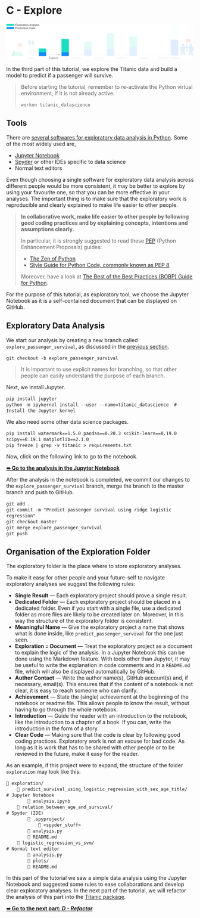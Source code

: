 # C - Explore

![explore](../../resources/explore.png)

In the third part of this tutorial, we explore the Titanic data and build a model to predict if a passenger will survive.

> Before starting the tutorial, remember to re-activate the Python virtual environment, if it is not already active.
> ```shell
> workon titanic_datascience
> ```

## Tools

There are [several softwares for exploratory data analysis in Python](https://www.datacamp.com/community/tutorials/data-science-python-ide). Some of the most widely used are,

- [Jupyter Notebook](http://jupyter.org/)
- [Spyder](https://github.com/spyder-ide/spyder) or other IDEs specific to data science
- Normal text editors

Even though choosing a single software for exploratory data analysis across different people would be more consistent, it may be better to explore by using your favourite one, so that you can be more effective in your analyses. The important thing is to make sure that the exploratory work is reproducible and clearly explained to make life easier to other people.

> **In collaborative work, make life easier to other people by following good coding practices and by explaining concepts, intentions and assumptions clearly.**
>
> In particular, it is strongly suggested to read these [PEP](https://www.python.org/dev/peps/) (Python Enhancement Proposals) guides:
>
> - [The Zen of Python](https://www.python.org/dev/peps/pep-0020/)
> - [Style Guide for Python Code, commonly known as PEP 8](https://www.python.org/dev/peps/pep-0008/)
>
> Moreover, have a look at [The Best of the Best Practices (BOBP) Guide for Python](https://gist.github.com/sloria/7001839).

For the purpose of this tutorial, as exploratory tool, we choose the Jupyter Notebook as it is a self-contained document that can be displayed on GitHub.

## Exploratory Data Analysis

We start our analysis by creating a new branch called `explore_passenger_survival`, as discussed in the [previous section](../b-collaborate).

```shell
git checkout -b explore_passenger_survival
```

> It is important to use explicit names for branching, so that other people can easily understand the purpose of each branch.

Next, we install Jupyter.

```shell
pip install jupyter
python -m ipykernel install --user --name=titanic_datascience  # Install the Jupyter kernel
```

We also need some other data science packages.

```shell
pip install watermark==1.5.0 pandas==0.20.3 scikit-learn==0.19.0 scipy==0.19.1 matplotlib==2.1.0
pip freeze | grep -v titanic > requirements.txt
```

Now, click on the following link to go to the notebook.

[**➠   Go to the analysis in the Jupyter Notebook**](exploration/predict_survival_using_logistic_regression_with_sex_age_title/analysis.ipynb)

After the analysis in the notebook is completed, we commit our changes to the `explore_passenger_survival` branch, merge the branch to the master branch and push to GitHub.

```shell
git add .
git commit -m "Predict passenger survival using ridge logistic regression"
git checkout master
git merge explore_passenger_survival
git push
```

## Organisation of the Exploration Folder

The exploratory folder is the place where to store exploratory analyses.

To make it easy for other people and your future-self to navigate exploratory analyses we suggest the following rules:

- **Single Result** — Each exploratory project should prove a single result.
- **Dedicated Folder** — Each exploratory project should be placed in a dedicated folder. Even if you start with a single file, use a dedicated folder as more files are likely to be created later on. Moreover, in this way the structure of the exploratory folder is consistent.
- **Meaningful Name** — Give the exploratory project a name that shows what is done inside, like `predict_passenger_survival` for the one just seen.
- **Exploration = Document** — Treat the exploratory project as a document to explain the logic of the analysis. In a Jupyter Notebook this can be done using the Markdown feature. With tools other than Jupyter, it may be useful to write the explanation in code comments and in a `README.md` file, which will also be displayed automatically by GitHub.
- **Author Contact** — Write the author name(s), GitHub account(s) and, if necessary, email(s). This ensures that if the content of a notebook is not clear, it is easy to reach someone who can clarify.
- **Achievement** — State the (single) achievement at the beginning of the notebook or readme file. This allows people to know the result, without having to go through the whole notebook.
- **Introduction** — Guide the reader with an introduction to the notebook, like the introduction to a chapter of a book. If you can, write the introduction in the form of a story.
- **Clear Code** — Making sure that the code is clear by following good coding practices. Exploratory work is not an excuse for bad code. As long as it is work that has to be shared with other people or to be reviewed in the future, make it easy for the reader.

As an example, if this project were to expand, the structure of the folder `exploration` may look like this:

```
📁 exploration/
    📁 predict_survival_using_logistic_regression_with_sex_age_title/    # Jupyter Notebook
        📄 analysis.ipynb
    📁 relation_between_age_and_survival/                                # Spyder (IDE)
        📁 .spyproject/
            📄 <spyder_stuff>
        📄 analysis.py
        📄 README.md
    📁 logistic_regression_vs_svm/                                       # Normal text editor
        📄 analysis.py
        📁 plots/
        📄 README.md
```

In this part of the tutorial we saw a simple data analysis using the Jupyter Notebook and suggested some rules to ease collaborations and develop clear exploratory analyses. In the next part of the tutorial, we will refactor the analysis of this part into the [Titanic package](titanic).

[**➠   Go to the next part: *D - Refactor***](../d-refactor)

